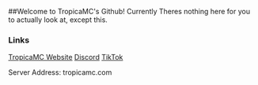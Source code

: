 ##Welcome to TropicaMC's Github! 
Currently Theres nothing here for you to actually look at, except this. 

### Links
[TropicaMC Website](https://tropicamc.com/)
[Discord](https://discord.gg/3MJBCGWHR7)
[TikTok](https://tiktok.com/@tropicamc)

Server Address: tropicamc.com
